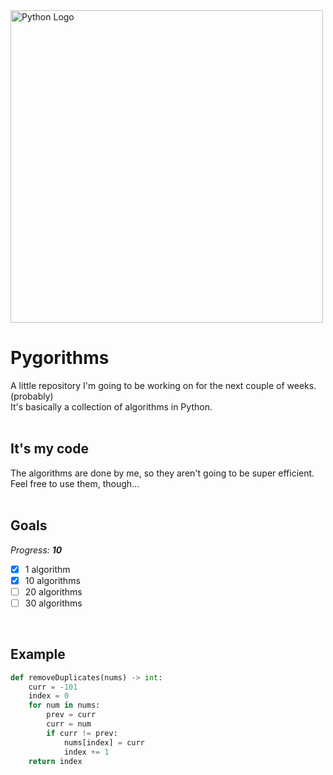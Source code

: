 <img src="https://upload.wikimedia.org/wikipedia/commons/thumb/f/f8/Python_logo_and_wordmark.svg/2560px-Python_logo_and_wordmark.svg.png" alt="Python Logo" width="500"/>  
  
# Pygorithms
A little repository I'm going to be working on for the next couple of weeks. (probably)  
It's basically a collection of algorithms in Python.  
<br>

## It's my code
The algorithms are done by me, so they aren't going to be super efficient.  
Feel free to use them, though...  
<br>

## Goals
<i>Progress: <b>10</b></i>  
- [x] 1 algorithm  
- [x] 10 algorithms  
- [ ] 20 algorithms  
- [ ] 30 algorithms  
<br>

## Example
```py
def removeDuplicates(nums) -> int:
    curr = -101
    index = 0
    for num in nums:
        prev = curr
        curr = num
        if curr != prev:
            nums[index] = curr
            index += 1
    return index
```
